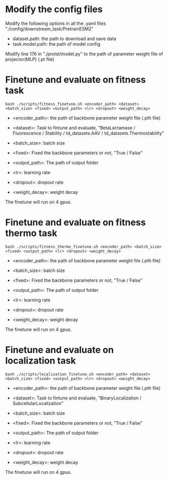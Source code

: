 # Modify the config files
Modify the following options in all the .yaml files "./config/downstream_task/PretrainESM2"
- dataset.path: the path to download and save data
- task.model.path: the path of model config

Modify line 176 in "./protst/model.py" to the path of parameter weight file of projector(MLP) (.pt file)

# Finetune and evaluate on fitness task
```
bash ./scripts/fitness_finetune.sh <encoder_path> <dataset> <batch_size> <fixed> <output_path> <lr> <dropout> <weight_decay>
```
- \<encoder_path\>: the path of backbone parameter weight file (.pth file)

- \<dataset\>: Task to fintune and evaluate, "BetaLactamase / Fluorescence / Stability / td_datasets.AAV / td_datasets.Thermostability"

- \<batch_size\>: batch size

- \<fixed\>: Fixed the backbone parameters or not, "True / False"

- \<output_path\>: The path of output folder

- \<lr\>: learning rate

- \<dropout\>: dropout rate

- \<weight_decay\>: weight decay

The finetune will run on 4 gpus.

# Finetune and evaluate on fitness thermo task
```
bash ./scripts/fitness_thermo_finetune.sh <encoder_path> <batch_size> <fixed> <output_path> <lr> <dropout> <weight_decay>
```
- \<encoder_path\>: the path of backbone parameter weight file (.pth file)

- \<batch_size\>: batch size

- \<fixed\>: Fixed the backbone parameters or not, "True / False"

- \<output_path\>: The path of output folder

- \<lr\>: learning rate

- \<dropout\>: dropout rate

- \<weight_decay\>: weight decay

The finetune will run on 4 gpus.

# Finetune and evaluate on localization task
```
bash ./scripts/localization_finetune.sh <encoder_path> <dataset> <batch_size> <fixed> <output_path> <lr> <dropout> <weight_decay>
```
- \<encoder_path\>: the path of backbone parameter weight file (.pth file)

- \<dataset\>: Task to fintune and evaluate, "BinaryLocalization / SubcellularLocalization"

- \<batch_size\>: batch size

- \<fixed\>: Fixed the backbone parameters or not, "True / False"

- \<output_path\>: The path of output folder

- \<lr\>: learning rate

- \<dropout\>: dropout rate

- \<weight_decay\>: weight decay

The finetune will run on 4 gpus.